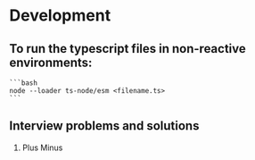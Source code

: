 # Development
## To run the typescript files in non-reactive environments:
    ```bash
    node --loader ts-node/esm <filename.ts>
    ```
## Interview problems and solutions
1. Plus Minus
